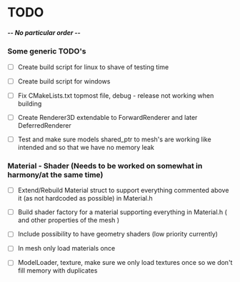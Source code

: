 # TODO

##### -- No particular order --

### Some generic TODO's
- [ ] Create build script for linux to shave of testing time
- [ ] Create build script for windows
- [ ] Fix CMakeLists.txt topmost file, debug - release not working when building

- [ ] Create Renderer3D extendable to ForwardRenderer and later DeferredRenderer
- [ ] Test and make sure models shared_ptr to mesh's are working like intended and so that we have no memory leak

### Material - Shader (Needs to be worked on somewhat in harmony/at the same time)
- [ ] Extend/Rebuild Material struct to support everything commented above it (as not hardcoded as possible) in Material.h
- [ ] Build shader factory for a material supporting everything in Material.h ( and other properties of the mesh )
- [ ] Include possibility to have geometry shaders (low priority currently)

- [ ] In mesh only load materials once
- [ ] ModelLoader, texture, make sure we only load textures once so we don't fill memory with duplicates
